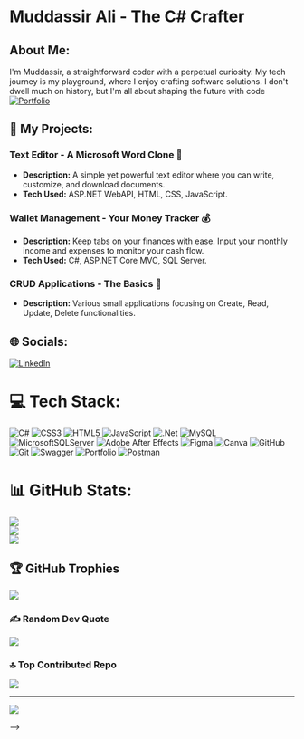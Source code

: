 

# Muddassir Ali - The C# Crafter 

##  About Me:
I'm Muddassir, a straightforward coder with a perpetual curiosity. My tech journey is my playground, where I enjoy crafting software solutions. I don't dwell much on history, but I'm all about shaping the future with code
[![Portfolio](https://img.shields.io/badge/Portfolio-%23000000.svg?style=for-the-badge&logo=firefox&logoColor=#FF7139)](https://mudasir232.github.io/My-Portfolio)


## 🚀 My Projects:

### Text Editor - A Microsoft Word Clone 📝
- **Description:** A simple yet powerful text editor where you can write, customize, and download documents. 
- **Tech Used:** ASP.NET WebAPI, HTML, CSS, JavaScript.

### Wallet Management - Your Money Tracker 💰
- **Description:** Keep tabs on your finances with ease. Input your monthly income and expenses to monitor your cash flow.
- **Tech Used:** C#, ASP.NET Core MVC, SQL Server.

### CRUD Applications - The Basics 🔄
- **Description:** Various small applications focusing on Create, Read, Update, Delete functionalities.




## 🌐 Socials:
[![LinkedIn](https://img.shields.io/badge/LinkedIn-%230077B5.svg?logo=linkedin&logoColor=white)](https://linkedin.com/in/https://www.linkedin.com/in/mudasirali101/) 

# 💻 Tech Stack:
![C#](https://img.shields.io/badge/c%23-%23239120.svg?style=for-the-badge&logo=csharp&logoColor=white) ![CSS3](https://img.shields.io/badge/css3-%231572B6.svg?style=for-the-badge&logo=css3&logoColor=white) ![HTML5](https://img.shields.io/badge/html5-%23E34F26.svg?style=for-the-badge&logo=html5&logoColor=white) ![JavaScript](https://img.shields.io/badge/javascript-%23323330.svg?style=for-the-badge&logo=javascript&logoColor=%23F7DF1E) ![.Net](https://img.shields.io/badge/.NET-5C2D91?style=for-the-badge&logo=.net&logoColor=white) ![MySQL](https://img.shields.io/badge/mysql-4479A1.svg?style=for-the-badge&logo=mysql&logoColor=white) ![MicrosoftSQLServer](https://img.shields.io/badge/Microsoft%20SQL%20Server-CC2927?style=for-the-badge&logo=microsoft%20sql%20server&logoColor=white) ![Adobe After Effects](https://img.shields.io/badge/Adobe%20After%20Effects-9999FF.svg?style=for-the-badge&logo=Adobe%20After%20Effects&logoColor=white) ![Figma](https://img.shields.io/badge/figma-%23F24E1E.svg?style=for-the-badge&logo=figma&logoColor=white) ![Canva](https://img.shields.io/badge/Canva-%2300C4CC.svg?style=for-the-badge&logo=Canva&logoColor=white) ![GitHub](https://img.shields.io/badge/github-%23121011.svg?style=for-the-badge&logo=github&logoColor=white) ![Git](https://img.shields.io/badge/git-%23F05033.svg?style=for-the-badge&logo=git&logoColor=white) ![Swagger](https://img.shields.io/badge/-Swagger-%23Clojure?style=for-the-badge&logo=swagger&logoColor=white) ![Portfolio](https://img.shields.io/badge/Portfolio-%23000000.svg?style=for-the-badge&logo=firefox&logoColor=#FF7139) ![Postman](https://img.shields.io/badge/Postman-FF6C37?style=for-the-badge&logo=postman&logoColor=white)
# 📊 GitHub Stats:
![](https://github-readme-stats.vercel.app/api?username=mudasir232&theme=dark&hide_border=false&include_all_commits=false&count_private=true)<br/>
![](https://github-readme-streak-stats.herokuapp.com/?user=mudasir232&theme=dark&hide_border=false)<br/>
![](https://github-readme-stats.vercel.app/api/top-langs/?username=mudasir232&theme=dark&hide_border=false&include_all_commits=false&count_private=true&layout=compact)

## 🏆 GitHub Trophies
![](https://github-profile-trophy.vercel.app/?username=mudasir232&theme=prussian&no-frame=false&no-bg=true&margin-w=4)

### ✍️ Random Dev Quote
![](https://quotes-github-readme.vercel.app/api?type=horizontal&theme=radical)

### 🔝 Top Contributed Repo
![](https://github-contributor-stats.vercel.app/api?username=mudasir232&limit=5&theme=dark&combine_all_yearly_contributions=true)

---
[![](https://visitcount.itsvg.in/api?id=mudasir232&icon=0&color=0)](https://visitcount.itsvg.in)

<!-- Proudly created with GPRM ( https://gprm.itsvg.in ) -->



<!--

# Muddassir Ali - The C# Crafter 🧑‍💻

## 🧑 About Me:
I'm Muddassir, a straightforward coder with a perpetual curiosity. My tech journey is my playground, where I enjoy crafting software solutions. I don't dwell much on history, but I'm all about shaping the future with code.

## 🔧 Skills & Tools:

### Programming Languages:
- **C#** <img src="https://cdn.jsdelivr.net/gh/devicons/devicon/icons/csharp/csharp-original.svg" alt="C#" width="40" height="40" />
- **JavaScript** <img src="https://cdn.jsdelivr.net/gh/devicons/devicon/icons/javascript/javascript-original.svg" alt="JavaScript" width="40" height="40" />

### Web Technologies:
- **HTML** <img src="https://cdn.jsdelivr.net/gh/devicons/devicon/icons/html5/html5-original-wordmark.svg" alt="HTML5" width="40" height="40" />
- **CSS** <img src="https://cdn.jsdelivr.net/gh/devicons/devicon/icons/css3/css3-original-wordmark.svg" alt="CSS3" width="40" height="40" />
- **PHP** <img src="https://cdn.jsdelivr.net/gh/devicons/devicon/icons/php/php-original.svg" alt="PHP" width="40" height="40" />

### Frameworks & Libraries:
- **ASP.NET Core MVC** <img src="https://cdn.jsdelivr.net/gh/devicons/devicon/icons/dotnetcore/dotnetcore-original.svg" alt="ASP.NET Core" width="40" height="40" />
- **ASP.NET WebAPI** <img src="https://cdn.jsdelivr.net/gh/devicons/devicon/icons/dotnetcore/dotnetcore-original.svg" alt="ASP.NET WebAPI" width="40" height="40" />
- **Bootstrap** <img src="https://cdn.jsdelivr.net/gh/devicons/devicon/icons/bootstrap/bootstrap-original.svg" alt="Bootstrap" width="40" height="40" />
- **Tailwind CSS** <img src="https://cdn.jsdelivr.net/gh/devicons/devicon/icons/tailwindcss/tailwindcss-original-wordmark.svg" alt="Tailwind CSS" width="40" height="40" />

### Databases:
- **MySQL** <img src="https://cdn.jsdelivr.net/gh/devicons/devicon/icons/mysql/mysql-original-wordmark.svg" alt="MySQL" width="40" height="40" />
- **SQL Server** <img src="https://cdn.jsdelivr.net/gh/devicons/devicon/icons/microsoftsqlserver/microsoftsqlserver-plain-wordmark.svg" alt="SQL Server" width="40" height="40" />

## 🚀 My Projects:

### Text Editor - A Microsoft Word Clone 📝
- **Description:** A simple yet powerful text editor where you can write, customize, and download documents. 
- **Tech Used:** ASP.NET WebAPI, HTML, CSS, JavaScript.

### Wallet Management - Your Money Tracker 💰
- **Description:** Keep tabs on your finances with ease. Input your monthly income and expenses to monitor your cash flow.
- **Tech Used:** C#, ASP.NET Core MVC, SQL Server.

### CRUD Applications - The Basics 🔄
- **Description:** Various small applications focusing on Create, Read, Update, Delete functionalities.

### Future Endeavors - Discord Bot 🤖
- **Plan:** To create a custom Discord bot for enhancing community interactions.

## 📚 Learning Journey:
I've taken the plunge into C# with the 10+ hour course from FreeCodeCamp on YouTube, covering:
- Basic to Advanced C# Programming
- Web Development with ASP.NET
- Database Integration
- API Development

## 🌐 Interests:
- Tech Innovations 🔮 - Figuring out where technology might lead us next.

## 📫 Connect with Me:
- [LinkedIn](URL)
- [X](URL)
- [Email](mailto:muddassirali@example.com)

## 💡 Motto:
"Code, Create, Innovate."

---

<div style="display: grid; grid-template-columns: repeat(auto-fill, minmax(200px, 1fr)); gap: 10px;">
  <div style="background: #f0f0f0; padding: 15px; border-radius: 8px; box-shadow: 0 4px 8px rgba(0,0,0,0.1);">
    <h3 style="color: #333;">Project 1</h3>
    <p>Text Editor</p>
  </div>
  <div style="background: #f0f0f0; padding: 15px; border-radius: 8px; box-shadow: 0 4px 8px rgba(0,0,0,0.1);">
    <h3 style="color: #333;">Project 2</h3>
    <p>Wallet Management</p>
  </div>
  <!-- Add more project tiles as needed -->
</div>
-->
